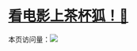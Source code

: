 # [看电影上茶杯狐！🦊](https://www.cupfox.com)
本页访问量：![](https://visitor-badge.glitch.me/badge?page_id=Jackeriss)
